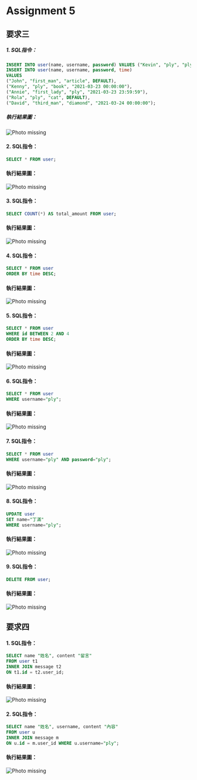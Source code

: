 # Assignment 5

## 要求三
##### 1. SQL指令：
```SQL
INSERT INTO user(name, username, password) VALUES ("Kevin", "ply", "ply");
INSERT INTO user(name, username, password, time)
VALUES 
("John", "first_man", "article", DEFAULT),
("Kenny", "ply", "book", "2021-03-23 00:00:00"),
("Annie", "first_lady", "ply", "2021-03-23 23:59:59"),
("Rola", "ply", "cat", DEFAULT),
("David", "third_man", "diamond", "2021-03-24 00:00:00");
```
##### 執行結果圖：
![Photo missing](photo/3-1.png)


#### 2. SQL指令：
```SQL
SELECT * FROM user;
```
#### 執行結果圖：
![Photo missing](photo/3-2.png)

#### 3. SQL指令：
```SQL
SELECT COUNT(*) AS total_amount FROM user;
```
#### 執行結果圖：
![Photo missing](photo/3-3.png)

#### 4. SQL指令：
```SQL
SELECT * FROM user
ORDER BY time DESC;
```
#### 執行結果圖：
![Photo missing](photo/3-4.png)

#### 5. SQL指令：
```SQL
SELECT * FROM user
WHERE id BETWEEN 2 AND 4
ORDER BY time DESC;
```
#### 執行結果圖：
![Photo missing](photo/3-5.png)

#### 6. SQL指令：
```SQL
SELECT * FROM user
WHERE username="ply";
```
#### 執行結果圖：
![Photo missing](photo/3-6.png)

#### 7. SQL指令：
```SQL
SELECT * FROM user
WHERE username="ply" AND password="ply";
```
#### 執行結果圖：
![Photo missing](photo/3-7.png)

#### 8. SQL指令：
```SQL
UPDATE user
SET name="丁滿"
WHERE username="ply";
```
#### 執行結果圖：
![Photo missing](photo/3-8.png)

#### 9. SQL指令：
```SQL
DELETE FROM user;
```
#### 執行結果圖：
![Photo missing](photo/3-9.png)

## 要求四
#### 1. SQL指令：
```SQL
SELECT name "姓名", content "留言"
FROM user t1
INNER JOIN message t2
ON t1.id = t2.user_id;
```
#### 執行結果圖：
![Photo missing](photo/4-1.png)

#### 2. SQL指令：
```SQL
SELECT name "姓名", username, content "內容"
FROM user u
INNER JOIN message m
ON u.id = m.user_id WHERE u.username="ply";
```
#### 執行結果圖：
![Photo missing](photo/4-2.png)
